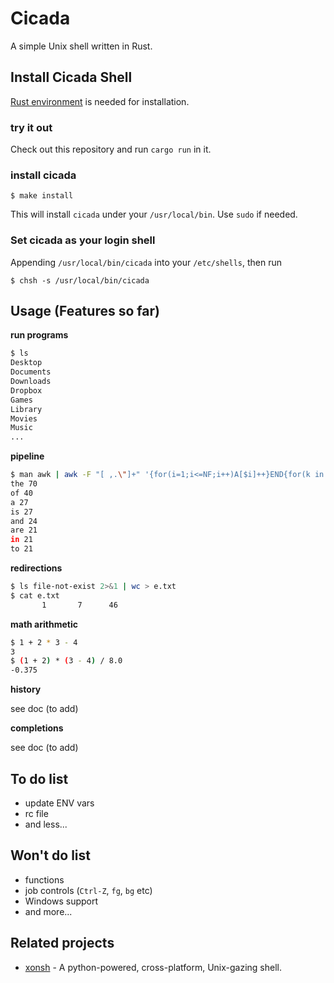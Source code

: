# Cicada

A simple Unix shell written in Rust.


## Install Cicada Shell

[Rust environment](https://rustup.rs/) is needed for installation.

### try it out

Check out this repository and run `cargo run` in it.

### install cicada

```
$ make install
```

This will install `cicada` under your `/usr/local/bin`. Use `sudo` if needed.

### Set cicada as your login shell

Appending `/usr/local/bin/cicada` into your `/etc/shells`, then run
```
$ chsh -s /usr/local/bin/cicada
```


## Usage (Features so far)

**run programs**

```bash
$ ls
Desktop
Documents
Downloads
Dropbox
Games
Library
Movies
Music
...
```

**pipeline**

```bash
$ man awk | awk -F "[ ,.\"]+" '{for(i=1;i<=NF;i++)A[$i]++}END{for(k in A)print k, A[k]}' | sort -k2nr | head -n8
the 70
of 40
a 27
is 27
and 24
are 21
in 21
to 21
```

**redirections**

```bash
$ ls file-not-exist 2>&1 | wc > e.txt
$ cat e.txt
       1       7      46
```

**math arithmetic**

```bash
$ 1 + 2 * 3 - 4
3
$ (1 + 2) * (3 - 4) / 8.0
-0.375
```

**history**

see doc (to add)

**completions**

see doc (to add)


## To do list

- update ENV vars
- rc file
- and less...


## Won't do list

- functions
- job controls (`Ctrl-Z`, `fg`, `bg` etc)
- Windows support
- and more...


## Related projects

- [xonsh](https://github.com/xonsh/xonsh) - A python-powered, cross-platform,
Unix-gazing shell.

